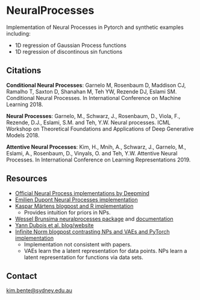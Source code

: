 # NeuralProcesses

Implementation of Neural Processes in Pytorch and synthetic examples including:
- 1D regression of Gaussian Process functions
- 1D regression of discontinous sin functions

## Citations

**Conditional Neural Processes**: Garnelo M, Rosenbaum D, Maddison CJ, Ramalho T, Saxton D, Shanahan M, Teh YW, Rezende DJ, Eslami SM. Conditional Neural Processes. In International Conference on Machine Learning 2018.

**Neural Processes**: Garnelo, M., Schwarz, J., Rosenbaum, D., Viola, F., Rezende, D.J., Eslami, S.M. and Teh, Y.W. Neural processes. ICML Workshop on Theoretical Foundations and Applications of Deep Generative Models 2018.

**Attentive Neural Processes**: Kim, H., Mnih, A., Schwarz, J., Garnelo, M., Eslami, A., Rosenbaum, D., Vinyals, O. and Teh, Y.W. Attentive Neural Processes. In International Conference on Learning Representations 2019.

## Resources

- [Official Neural Process implementations by Deepmind](https://github.com/deepmind/neural-processes)
- [Emilien Dupont Neural Processes implementation](https://github.com/EmilienDupont/neural-processes)
- [Kaspar Märtens blogpost and R implementation](https://kasparmartens.rbind.io/post/np/)
  - Provides intuition for priors in NPs.
- [Wessel Brunsima neuralprocesses package](https://github.com/wesselb/neuralprocesses) and [documentation]()
- [Yann Dubois et al. blog/website](https://yanndubs.github.io/Neural-Process-Family/text/Intro.html)
- [Infinite Norm blogpost contrasting NPs and VAEs and PyTorch implementation](https://chrisorm.github.io/NGP.html)
  - Implementation not consistent with papers.
  - VAEs learn the a latent representation for data points. NPs learn a latent representation for functions via data sets.

## Contact

kim.bente@sydney.edu.au
